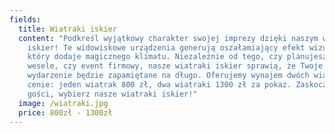 ```yaml
---
fields:
  title: Wiatraki iskier
  content: "Podkreśl wyjątkowy charakter swojej imprezy dzięki naszym wiatrakom
    iskier! Te widowiskowe urządzenia generują oszałamiający efekt wizualny,
    który dodaje magicznego klimatu. Niezależnie od tego, czy planujesz koncert,
    wesele, czy event firmowy, nasze wiatraki iskier sprawią, że Twoje
    wydarzenie będzie zapamiętane na długo. Oferujemy wynajem dwóch wiatraków w
    cenie: jeden wiatrak 800 zł, dwa wiatraki 1300 zł za pokaz. Zaskocz swoich
    gości, wybierz nasze wiatraki iskier!"
  image: /wiatraki.jpg
  price: 800zł - 1300zł
---
```

